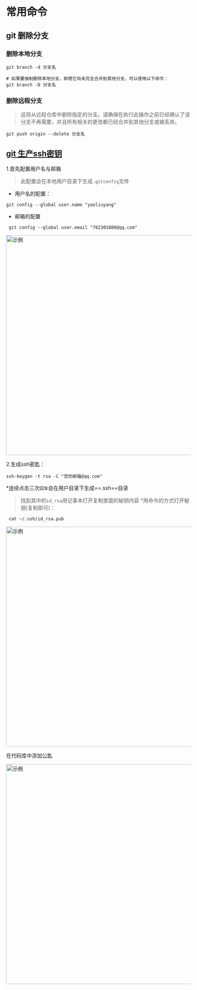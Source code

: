 # 常用命令

## git 删除分支

### 删除本地分支

```shell
git branch -d 分支名

# 如果要强制删除本地分支，即使它尚未完全合并到其他分支，可以使用以下命令：
git branch -D 分支名
```

### 删除远程分支    

> 这将从远程仓库中删除指定的分支。请确保在执行此操作之前已经确认了该分支不再需要，并且所有相关的更改都已经合并到其他分支或被丢弃。

```shell
git push origin --delete 分支名
```

## [git 生产ssh密钥](https://www.cnblogs.com/yaoliuyang/p/13060779.html)

1.首先配置用户名与邮箱

> 此配置会在本地用户目录下生成`.gitconfig`文件
* 用户名的配置：
```
git config --global user.name "yaoliuyang"
```
* 邮箱的配置
```
 git config --global user.email "762301880@qq.com"
```
<img src='https://gitee.com/yaolliuyang/blogImages/raw/master/blogImages/1922055-20200607153638000-1303370550.png' width='600px' heigth='400px' title='示例'>

2.生成ssh密匙：

```
ssh-keygen -t rsa -C "您的邮箱@qq.com"
```
*连续点击三次`回车`会在用户目录下生成==.ssh==目录
>找到其中的`id_rsa`用记事本打开复制里面的秘钥内容
>*用命令的方式打开秘钥(复制即可)：
```
 cat ~/.ssh/id_rsa.pub
```
<img src='https://gitee.com/yaolliuyang/blogImages/raw/master/blogImages/1922055-20200607154032405-1871716298.png' width='600px' heigth='400px' title='示例'>

在代码库中添加公匙

<img src='https://gitee.com/yaolliuyang/blogImages/raw/master/blogImages/1922055-20200607154148138-609470938.png' width='600px' heigth='400px' title='示例'>